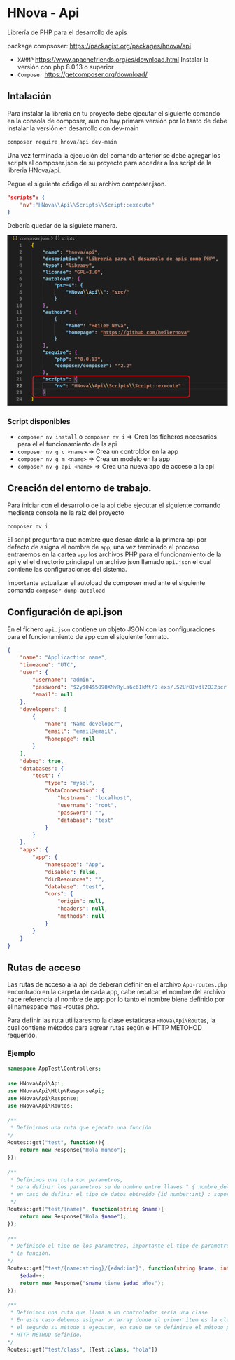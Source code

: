 # HNova - Api

Librería de PHP para el desarrollo de apis

package compsoser: https://packagist.org/packages/hnova/api

* `XAMMP` https://www.apachefriends.org/es/download.html Instalar la versión con php 8.0.13 o superior
* `Composer` https://getcomposer.org/download/

## Intalación

Para instalar la librería en tu proyecto debe ejecutar el siguiente comando en la consola de composer, aun no hay primara versión por lo tanto de debe instalar la versión en desarrollo con dev-main
```powershell
composer require hnova/api dev-main
```
Una vez terminada la ejecución del comando anterior se debe agregar los scripts al composer.json de su proyecto para acceder a los script de la libreria HNova/api.

Pegue el siguiente código el su archivo composer.json.
```json
"scripts": {
    "nv":"HNova\\Api\\Scripts\\Script::execute"
}
```

Debería quedar de la siguiete manera.


<img src="img/ejemplo-script.png" width="600px">

### Script disponibles

* `composer nv install` o `composer nv i` => Crea los ficheros necesarios para el el funcionamiento de la api
* `composer nv g c <name>` => Crea un controldor en la app
* `composer nv g m <name>` => Crea un modelo en la app
* `composer nv g api <name>` => Crea una nueva app de acceso a la api

## Creación del entorno de trabajo.
Para iniciar con el desarrollo de la api debe ejecutar el siguiente comando mediente consola ne la raiz del proyecto
```
composer nv i
```
El script preguntara que nombre que desae darle a la primera api por defecto de asigna el nombre de `app`, una vez terminado el proceso entraremos en la cartea `app` los archivos PHP para el funcionamiento de la api y el el directorio princiapal un archivo json llamado `api.json` el cual contiene las configuraciones del sistema.

Importante actualizar el autoload de composer mediante el siguiente comando `composer dump-autoload`

## Configuración de api.json
En el fichero `api.json` contiene un objeto JSON con las configuraciones para el funcionamiento de app con el siguiente formato.
```json
{
    "name": "Applicaction name",
    "timezone": "UTC",
    "user": {
        "username": "admin",
        "password": "$2y$04$509QXMvRyLa6c6IkMt/D.exs/.S2UrQIvdl2QJ2pcr.GlYCU3QzrG",
        "email": null
    },
    "developers": [
        {
            "name": "Name developer",
            "email": "email@email",
            "homepage": null
        }
    ],
    "debug": true,
    "databases": {
        "test": {
            "type": "mysql",
            "dataConnection": {
                "hostname": "localhost",
                "username": "root",
                "password": "",
                "database": "test"
            }
        }
    },
    "apps": {
        "app": {
            "namespace": "App",
            "disable": false,
            "dirResources": "",
            "database": "test",
            "cors": {
                "origin": null,
                "headers": null,
                "methods": null
            }
        }
    }
}
```

## Rutas de acceso
Las rutas de acceso a la api de deberan definir en el archivo `App-routes.php` encontrado en la carpeta de cada app, cabe recalcar el nombre del archivo hace referencia al nombre de app por lo tanto el nombre biene definido por el namespace mas -routes.php.

Para definir las ruta utilizaresmo la clase estaticasa `HNova\Api\Routes`, la cual contiene métodos para agrear rutas según el HTTP METOHOD requerido.

### Ejemplo
```php
namespace AppTest\Controllers;

use HNova\Api\Api;
use HNova\Api\Http\ResponseApi;
use HNova\Api\Response;
use HNova\Api\Routes;

/**
 * Definirmos una ruta que ejecuta una función
*/
Routes::get("test", function(){
    return new Response("Hola mundo");
});

/**
 * Definimos una ruta con parametros, 
 * para definir los parametros se de nombre entre llaves " { nombre_del_parametros }",
 * en caso de definir el tipo de datos obtneido {id_number:int} : soport int, float, string por defecto convierte a sctring 
 */
Routes::get("test/{name}", function(string $name){
    return new Response("Hola $name");
});

/**
 * Definiedo el tipo de los parametros, importante el tipo de parametros y le nombre asignado concuerdo con los esperado en
 * la función.
*/
Routes::get("test/{name:string}/{edad:int}", function(string $name, int $edad){
    $edad++;
    return new Response("$name tiene $edad años");
});

/**
 * Definimos una ruta que llama a un controlador seria una clase
 * En este caso debemos asignar un array donde el primer item es la clase y 
 * el segundo su método a ejecutar, en caso de no definirse el método por defecto buscar el motodo get, post, put, pacht, dependeinte 
 * HTTP METHOD definido.
*/
Routes::get("test/class", [Test::class, "hola"])

```
